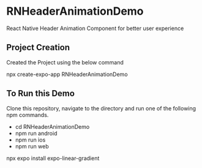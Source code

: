 # RNHeaderAnimationDemo
React Native Header Animation Component for better user experience

## Project Creation
Created the Project using the below command

npx create-expo-app RNHeaderAnimationDemo

## To Run this Demo
Clone this repository, navigate to the directory and run one of the following npm commands.

- cd RNHeaderAnimationDemo
- npm run android
- npm run ios
- npm run web

npx expo install expo-linear-gradient
